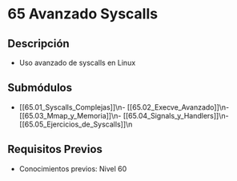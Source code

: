 # 65 Avanzado Syscalls

## Descripción
- Uso avanzado de syscalls en Linux

## Submódulos
- [[65.01_Syscalls_Complejas]]\n- [[65.02_Execve_Avanzado]]\n- [[65.03_Mmap_y_Memoria]]\n- [[65.04_Signals_y_Handlers]]\n- [[65.05_Ejercicios_de_Syscalls]]\n

## Requisitos Previos
- Conocimientos previos: Nivel 60
